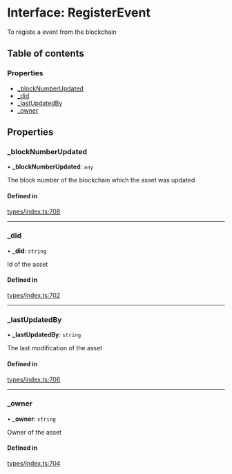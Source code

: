 # Interface: RegisterEvent

To registe a event from the blockchain

## Table of contents

### Properties

- [\_blockNumberUpdated](RegisterEvent.md#_blocknumberupdated)
- [\_did](RegisterEvent.md#_did)
- [\_lastUpdatedBy](RegisterEvent.md#_lastupdatedby)
- [\_owner](RegisterEvent.md#_owner)

## Properties

### \_blockNumberUpdated

• **\_blockNumberUpdated**: `any`

The block number of the blockchain which the asset was updated

#### Defined in

[types/index.ts:708](https://github.com/nevermined-io/components-catalog/blob/55c8594/lib/src/types/index.ts#L708)

___

### \_did

• **\_did**: `string`

Id of the asset

#### Defined in

[types/index.ts:702](https://github.com/nevermined-io/components-catalog/blob/55c8594/lib/src/types/index.ts#L702)

___

### \_lastUpdatedBy

• **\_lastUpdatedBy**: `string`

The last modification of the asset

#### Defined in

[types/index.ts:706](https://github.com/nevermined-io/components-catalog/blob/55c8594/lib/src/types/index.ts#L706)

___

### \_owner

• **\_owner**: `string`

Owner of the asset

#### Defined in

[types/index.ts:704](https://github.com/nevermined-io/components-catalog/blob/55c8594/lib/src/types/index.ts#L704)
